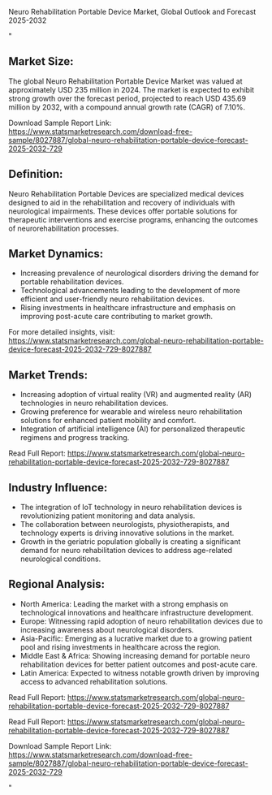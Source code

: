 Neuro Rehabilitation Portable Device Market, Global Outlook and Forecast 2025-2032

"<h2>Market Size:</h2>
<p>The global Neuro Rehabilitation Portable Device Market was valued at approximately USD 235 million in 2024. The market is expected to exhibit strong growth over the forecast period, projected to reach USD 435.69 million by 2032, with a compound annual growth rate (CAGR) of 7.10%.</p>
<p>Download Sample Report Link: <a href='https://www.statsmarketresearch.com/download-free-sample/8027887/global-neuro-rehabilitation-portable-device-forecast-2025-2032-729'>https://www.statsmarketresearch.com/download-free-sample/8027887/global-neuro-rehabilitation-portable-device-forecast-2025-2032-729</a> </p>

<h2>Definition:</h2>
<p>Neuro Rehabilitation Portable Devices are specialized medical devices designed to aid in the rehabilitation and recovery of individuals with neurological impairments. These devices offer portable solutions for therapeutic interventions and exercise programs, enhancing the outcomes of neurorehabilitation processes.</p>

<h2>Market Dynamics:</h2>
<ul>
  <li>Increasing prevalence of neurological disorders driving the demand for portable rehabilitation devices.</li>
  <li>Technological advancements leading to the development of more efficient and user-friendly neuro rehabilitation devices.</li>
  <li>Rising investments in healthcare infrastructure and emphasis on improving post-acute care contributing to market growth.</li>
</ul>
<p>For more detailed insights, visit: <a href='https://www.statsmarketresearch.com/global-neuro-rehabilitation-portable-device-forecast-2025-2032-729-8027887'>https://www.statsmarketresearch.com/global-neuro-rehabilitation-portable-device-forecast-2025-2032-729-8027887</a></p>

<h2>Market Trends:</h2>
<ul>
  <li>Increasing adoption of virtual reality (VR) and augmented reality (AR) technologies in neuro rehabilitation devices.</li>
  <li>Growing preference for wearable and wireless neuro rehabilitation solutions for enhanced patient mobility and comfort.</li>
  <li>Integration of artificial intelligence (AI) for personalized therapeutic regimens and progress tracking.</li>
</ul>
<p>Read Full Report: <a href='https://www.statsmarketresearch.com/global-neuro-rehabilitation-portable-device-forecast-2025-2032-729-8027887'>https://www.statsmarketresearch.com/global-neuro-rehabilitation-portable-device-forecast-2025-2032-729-8027887</a></p>

<h2>Industry Influence:</h2>
<ul>
  <li>The integration of IoT technology in neuro rehabilitation devices is revolutionizing patient monitoring and data analysis.</li>
  <li>The collaboration between neurologists, physiotherapists, and technology experts is driving innovative solutions in the market.</li>
  <li>Growth in the geriatric population globally is creating a significant demand for neuro rehabilitation devices to address age-related neurological conditions.</li>
</ul>

<h2>Regional Analysis:</h2>
<ul>
  <li>North America: Leading the market with a strong emphasis on technological innovations and healthcare infrastructure development.</li>
  <li>Europe: Witnessing rapid adoption of neuro rehabilitation devices due to increasing awareness about neurological disorders.</li>
  <li>Asia-Pacific: Emerging as a lucrative market due to a growing patient pool and rising investments in healthcare across the region.</li>
  <li>Middle East & Africa: Showing increasing demand for portable neuro rehabilitation devices for better patient outcomes and post-acute care.</li>
  <li>Latin America: Expected to witness notable growth driven by improving access to advanced rehabilitation solutions.</li>
</ul>
<p>Read Full Report: <a href='https://www.statsmarketresearch.com/global-neuro-rehabilitation-portable-device-forecast-2025-2032-729-8027887'>https://www.statsmarketresearch.com/global-neuro-rehabilitation-portable-device-forecast-2025-2032-729-8027887</a></p>

<p>Read Full Report: <a href='https://www.statsmarketresearch.com/global-neuro-rehabilitation-portable-device-forecast-2025-2032-729-8027887'>https://www.statsmarketresearch.com/global-neuro-rehabilitation-portable-device-forecast-2025-2032-729-8027887</a></p>
<p>Download Sample Report Link: <a href='https://www.statsmarketresearch.com/download-free-sample/8027887/global-neuro-rehabilitation-portable-device-forecast-2025-2032-729'>https://www.statsmarketresearch.com/download-free-sample/8027887/global-neuro-rehabilitation-portable-device-forecast-2025-2032-729</a></p>"
